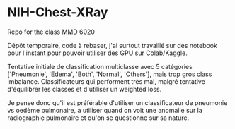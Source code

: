 # NIH-Chest-XRay
Repo for the class MMD 6020

Dépôt temporaire, code à rebaser, j'ai surtout travaillé sur des notebook pour l'instant pour pouvoir utiliser des GPU sur Colab/Kaggle.

Tentative initiale de classification multiclasse avec 5 catégories ['Pneumonie', 'Edema', 'Both', 'Normal', 'Others'], mais trop gros class imbalance. Classificateurs qui performent très mal, malgré tentative d'équilibrer les classes et d'utiliser un weighted loss.

Je pense donc qu'il est préférable d'utiliser un classificateur de pneumonie vs oedème pulmonaire, à utiliser quand on voit une anomalie sur la radiographie pulmonaire et qu'on se questionne sur sa nature. 

